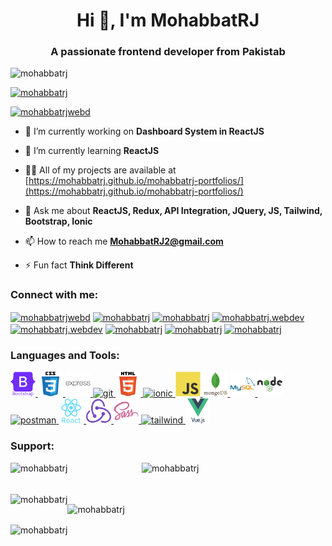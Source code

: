 <h1 align="center">Hi 👋, I'm MohabbatRJ</h1>
<h3 align="center">A passionate frontend developer from Pakistab</h3>

<p align="left"> <img src="https://komarev.com/ghpvc/?username=mohabbatrj&label=Profile%20views&color=0e75b6&style=flat" alt="mohabbatrj" /> </p>

<p align="left"> <a href="https://github.com/ryo-ma/github-profile-trophy"><img src="https://github-profile-trophy.vercel.app/?username=mohabbatrj" alt="mohabbatrj" /></a> </p>

<p align="left"> <a href="https://twitter.com/mohabbatrjwebd" target="blank"><img src="https://img.shields.io/twitter/follow/mohabbatrjwebd?logo=twitter&style=for-the-badge" alt="mohabbatrjwebd" /></a> </p>

- 🔭 I’m currently working on **Dashboard System in ReactJS**

- 🌱 I’m currently learning **ReactJS**

- 👨‍💻 All of my projects are available at [https://mohabbatrj.github.io/mohabbatrj-portfolios/](https://mohabbatrj.github.io/mohabbatrj-portfolios/)

- 💬 Ask me about **ReactJS, Redux, API Integration, JQuery, JS, Tailwind, Bootstrap, Ionic**

- 📫 How to reach me **MohabbatRJ2@gmail.com**

- ⚡ Fun fact **Think Different**

<h3 align="left">Connect with me:</h3>
<p align="left">
<a href="https://twitter.com/mohabbatrjwebd" target="blank"><img align="center" src="https://raw.githubusercontent.com/rahuldkjain/github-profile-readme-generator/master/src/images/icons/Social/twitter.svg" alt="mohabbatrjwebd" height="30" width="40" /></a>
<a href="https://linkedin.com/in/mohabbatrj" target="blank"><img align="center" src="https://raw.githubusercontent.com/rahuldkjain/github-profile-readme-generator/master/src/images/icons/Social/linked-in-alt.svg" alt="mohabbatrj" height="30" width="40" /></a>
<a href="https://stackoverflow.com/users/mohabbatrj" target="blank"><img align="center" src="https://raw.githubusercontent.com/rahuldkjain/github-profile-readme-generator/master/src/images/icons/Social/stack-overflow.svg" alt="mohabbatrj" height="30" width="40" /></a>
<a href="https://fb.com/mohabbatrj.webdev" target="blank"><img align="center" src="https://raw.githubusercontent.com/rahuldkjain/github-profile-readme-generator/master/src/images/icons/Social/facebook.svg" alt="mohabbatrj.webdev" height="30" width="40" /></a>
<a href="https://instagram.com/mohabbatrj.webdev" target="blank"><img align="center" src="https://raw.githubusercontent.com/rahuldkjain/github-profile-readme-generator/master/src/images/icons/Social/instagram.svg" alt="mohabbatrj.webdev" height="30" width="40" /></a>
<a href="https://www.youtube.com/c/mohabbatrj" target="blank"><img align="center" src="https://raw.githubusercontent.com/rahuldkjain/github-profile-readme-generator/master/src/images/icons/Social/youtube.svg" alt="mohabbatrj" height="30" width="40" /></a>
<a href="https://www.hackerrank.com/mohabbatrj" target="blank"><img align="center" src="https://raw.githubusercontent.com/rahuldkjain/github-profile-readme-generator/master/src/images/icons/Social/hackerrank.svg" alt="mohabbatrj" height="30" width="40" /></a>
<a href="https://www.leetcode.com/mohabbatrj" target="blank"><img align="center" src="https://raw.githubusercontent.com/rahuldkjain/github-profile-readme-generator/master/src/images/icons/Social/leet-code.svg" alt="mohabbatrj" height="30" width="40" /></a>
</p>

<h3 align="left">Languages and Tools:</h3>
<p align="left"> <a href="https://getbootstrap.com" target="_blank" rel="noreferrer"> <img src="https://raw.githubusercontent.com/devicons/devicon/master/icons/bootstrap/bootstrap-plain-wordmark.svg" alt="bootstrap" width="40" height="40"/> </a> <a href="https://www.w3schools.com/css/" target="_blank" rel="noreferrer"> <img src="https://raw.githubusercontent.com/devicons/devicon/master/icons/css3/css3-original-wordmark.svg" alt="css3" width="40" height="40"/> </a> <a href="https://expressjs.com" target="_blank" rel="noreferrer"> <img src="https://raw.githubusercontent.com/devicons/devicon/master/icons/express/express-original-wordmark.svg" alt="express" width="40" height="40"/> </a> <a href="https://git-scm.com/" target="_blank" rel="noreferrer"> <img src="https://www.vectorlogo.zone/logos/git-scm/git-scm-icon.svg" alt="git" width="40" height="40"/> </a> <a href="https://www.w3.org/html/" target="_blank" rel="noreferrer"> <img src="https://raw.githubusercontent.com/devicons/devicon/master/icons/html5/html5-original-wordmark.svg" alt="html5" width="40" height="40"/> </a> <a href="https://ionicframework.com" target="_blank" rel="noreferrer"> <img src="https://upload.wikimedia.org/wikipedia/commons/d/d1/Ionic_Logo.svg" alt="ionic" width="40" height="40"/> </a> <a href="https://developer.mozilla.org/en-US/docs/Web/JavaScript" target="_blank" rel="noreferrer"> <img src="https://raw.githubusercontent.com/devicons/devicon/master/icons/javascript/javascript-original.svg" alt="javascript" width="40" height="40"/> </a> <a href="https://www.mongodb.com/" target="_blank" rel="noreferrer"> <img src="https://raw.githubusercontent.com/devicons/devicon/master/icons/mongodb/mongodb-original-wordmark.svg" alt="mongodb" width="40" height="40"/> </a> <a href="https://www.mysql.com/" target="_blank" rel="noreferrer"> <img src="https://raw.githubusercontent.com/devicons/devicon/master/icons/mysql/mysql-original-wordmark.svg" alt="mysql" width="40" height="40"/> </a> <a href="https://nodejs.org" target="_blank" rel="noreferrer"> <img src="https://raw.githubusercontent.com/devicons/devicon/master/icons/nodejs/nodejs-original-wordmark.svg" alt="nodejs" width="40" height="40"/> </a> <a href="https://postman.com" target="_blank" rel="noreferrer"> <img src="https://www.vectorlogo.zone/logos/getpostman/getpostman-icon.svg" alt="postman" width="40" height="40"/> </a> <a href="https://reactjs.org/" target="_blank" rel="noreferrer"> <img src="https://raw.githubusercontent.com/devicons/devicon/master/icons/react/react-original-wordmark.svg" alt="react" width="40" height="40"/> </a> <a href="https://redux.js.org" target="_blank" rel="noreferrer"> <img src="https://raw.githubusercontent.com/devicons/devicon/master/icons/redux/redux-original.svg" alt="redux" width="40" height="40"/> </a> <a href="https://sass-lang.com" target="_blank" rel="noreferrer"> <img src="https://raw.githubusercontent.com/devicons/devicon/master/icons/sass/sass-original.svg" alt="sass" width="40" height="40"/> </a> <a href="https://tailwindcss.com/" target="_blank" rel="noreferrer"> <img src="https://www.vectorlogo.zone/logos/tailwindcss/tailwindcss-icon.svg" alt="tailwind" width="40" height="40"/> </a> <a href="https://vuejs.org/" target="_blank" rel="noreferrer"> <img src="https://raw.githubusercontent.com/devicons/devicon/master/icons/vuejs/vuejs-original-wordmark.svg" alt="vuejs" width="40" height="40"/> </a> </p>

<h3 align="left">Support:</h3>
<p><a href="https://www.buymeacoffee.com/mohabbatrj"> <img align="left" src="https://cdn.buymeacoffee.com/buttons/v2/default-yellow.png" height="50" width="210" alt="mohabbatrj" /></a><a href="https://ko-fi.com/mohabbatrj"> <img align="left" src="https://cdn.ko-fi.com/cdn/kofi3.png?v=3" height="50" width="210" alt="mohabbatrj" /></a></p><br><br>

<p><img align="left" src="https://github-readme-stats.vercel.app/api/top-langs?username=mohabbatrj&show_icons=true&locale=en&layout=compact" alt="mohabbatrj" /></p>

<p>&nbsp;<img align="center" src="https://github-readme-stats.vercel.app/api?username=mohabbatrj&show_icons=true&locale=en" alt="mohabbatrj" /></p>

<p><img align="center" src="https://github-readme-streak-stats.herokuapp.com/?user=mohabbatrj&" alt="mohabbatrj" /></p>
